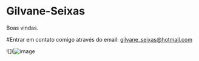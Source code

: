 # Gilvane-Seixas
Boas vindas.

#Entrar em contato comigo através do email: gilvane_seixas@hotmail.com

![](![image](https://github.com/user-attachments/assets/0199601f-7191-4ee2-bebd-30433e7e41c3)


